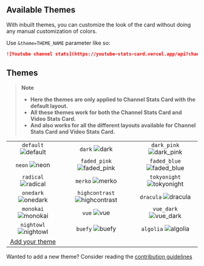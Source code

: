 
## Available Themes

<!-- Do not edit this file directly.
It is automatically populated by the generate-theme-readme.js file. -->

With inbuilt themes, you can customize the look of the card without doing any manual customization of colors.

Use `&theme=THEME_NAME` parameter like so:

```md
![Youtube channel stats](https://youtube-stats-card.vercel.app/api?channelid=UCpKizIKSk8ga_LCI3e3GUig&theme=dark_pink)
```

## Themes

> **Note**
>
> - **Here the themes are only applied to Channel Stats Card with the default layout.**
> - **All these themes work for both the Channel Stats Card and Video Stats Card.**
> - **And also works for all the different layouts available for Channel Stats Card and Video Stats Card.**


| | | |
| :--: | :--: | :--: |
| `default` ![default][default] | `dark` ![dark][dark] | `dark_pink` ![dark_pink][dark_pink] |
| `neon` ![neon][neon] | `faded_pink` ![faded_pink][faded_pink] | `faded_blue` ![faded_blue][faded_blue] |
| `radical` ![radical][radical] | `merko` ![merko][merko] | `tokyonight` ![tokyonight][tokyonight] |
| `onedark` ![onedark][onedark] | `highcontrast` ![highcontrast][highcontrast] | `dracula` ![dracula][dracula] |
| `monokai` ![monokai][monokai] | `vue` ![vue][vue] | `vue_dark` ![vue_dark][vue_dark] |
| `nightowl` ![nightowl][nightowl] | `buefy` ![buefy][buefy] | `algolia` ![algolia][algolia] |
| [Add your theme][add-theme] | | |



[default]: https://youtube-stats-card.vercel.app/api?channelid=UCpKizIKSk8ga_LCI3e3GUig&cache_seconds=86400&theme=default
[dark]: https://youtube-stats-card.vercel.app/api?channelid=UCpKizIKSk8ga_LCI3e3GUig&cache_seconds=86400&theme=dark
[dark_pink]: https://youtube-stats-card.vercel.app/api?channelid=UCpKizIKSk8ga_LCI3e3GUig&cache_seconds=86400&theme=dark_pink
[neon]: https://youtube-stats-card.vercel.app/api?channelid=UCpKizIKSk8ga_LCI3e3GUig&cache_seconds=86400&theme=neon
[faded_pink]: https://youtube-stats-card.vercel.app/api?channelid=UCpKizIKSk8ga_LCI3e3GUig&cache_seconds=86400&theme=faded_pink
[faded_blue]: https://youtube-stats-card.vercel.app/api?channelid=UCpKizIKSk8ga_LCI3e3GUig&cache_seconds=86400&theme=faded_blue
[radical]: https://youtube-stats-card.vercel.app/api?channelid=UCpKizIKSk8ga_LCI3e3GUig&cache_seconds=86400&theme=radical
[merko]: https://youtube-stats-card.vercel.app/api?channelid=UCpKizIKSk8ga_LCI3e3GUig&cache_seconds=86400&theme=merko
[tokyonight]: https://youtube-stats-card.vercel.app/api?channelid=UCpKizIKSk8ga_LCI3e3GUig&cache_seconds=86400&theme=tokyonight
[onedark]: https://youtube-stats-card.vercel.app/api?channelid=UCpKizIKSk8ga_LCI3e3GUig&cache_seconds=86400&theme=onedark
[highcontrast]: https://youtube-stats-card.vercel.app/api?channelid=UCpKizIKSk8ga_LCI3e3GUig&cache_seconds=86400&theme=highcontrast
[dracula]: https://youtube-stats-card.vercel.app/api?channelid=UCpKizIKSk8ga_LCI3e3GUig&cache_seconds=86400&theme=dracula
[monokai]: https://youtube-stats-card.vercel.app/api?channelid=UCpKizIKSk8ga_LCI3e3GUig&cache_seconds=86400&theme=monokai
[vue]: https://youtube-stats-card.vercel.app/api?channelid=UCpKizIKSk8ga_LCI3e3GUig&cache_seconds=86400&theme=vue
[vue_dark]: https://youtube-stats-card.vercel.app/api?channelid=UCpKizIKSk8ga_LCI3e3GUig&cache_seconds=86400&theme=vue_dark
[nightowl]: https://youtube-stats-card.vercel.app/api?channelid=UCpKizIKSk8ga_LCI3e3GUig&cache_seconds=86400&theme=nightowl
[buefy]: https://youtube-stats-card.vercel.app/api?channelid=UCpKizIKSk8ga_LCI3e3GUig&cache_seconds=86400&theme=buefy
[algolia]: https://youtube-stats-card.vercel.app/api?channelid=UCpKizIKSk8ga_LCI3e3GUig&cache_seconds=86400&theme=algolia

[add-theme]: https://github.com/dhyeythumar/youtube-stats-card/edit/main/themes/index.js

Wanted to add a new theme? Consider reading the [contribution guidelines](../CONTRIBUTING.md#themes-contribution)
